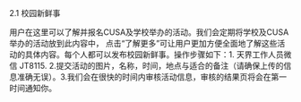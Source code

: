 2.1 校园新鲜事

用户在这里可以了解并报名CUSA及学校举办的活动。我们会定期将学校及CUSA举办的活动放到此内容中， 点击“了解更多”可让用户更加方便全面地了解这些活动的具体内容。每个人都可以发布校园新鲜事。操作步骤如下：1. 天界工作人员微信  JT8115. 2.提交活动的图片，名称，时间，地点与适合的备注（请确保上传的信息准确无误）。3.我们会在很快的时间内审核活动信息，审核的结果页将会在第一时间通知你。


